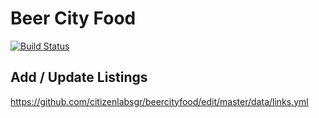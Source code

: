 # Beer City Food

[![Build Status](https://travis-ci.org/citizenlabsgr/beercityfood.svg?branch=master)](https://travis-ci.org/citizenlabsgr/beercityfood)

## Add / Update Listings

https://github.com/citizenlabsgr/beercityfood/edit/master/data/links.yml
